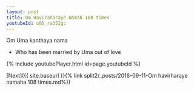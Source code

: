 ```yaml
---
layout: post
title: Om Haviraharaye Namah 108 times
youtubeId: o0D_ra35Igc
---
```

 
 
Om Uma kanthaya nama 
 
 -  Who has been married by Uma out of love 
 
  
 
  
 
 
 
 
 
 


{% include youtubePlayer.html id=page.youtubeId %}
 
[Next]({{ site.baseurl }}{% link  split2/_posts/2016-09-11-Om havirharaye namaha 108 times.md%})
 
